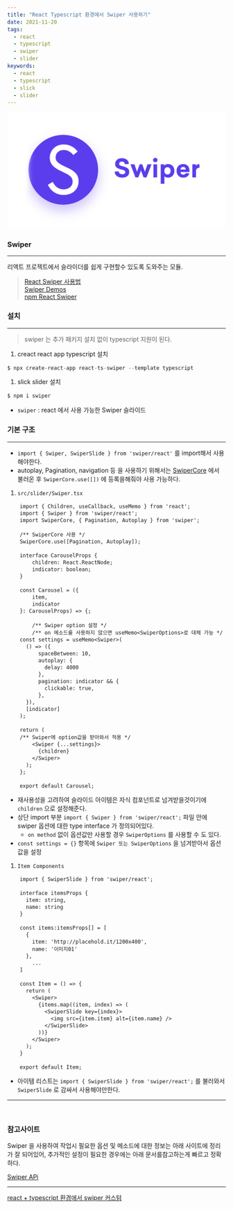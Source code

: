 ```yaml
---
title: "React Typescript 환경에서 Swiper 사용하기"
date: 2021-11-20
tags:
  - react
  - typescript
  - swiper
  - slider
keywords:
  - react
  - typescript
  - slick
  - slider
---
```

![React Typescript 환경에서 Swiper 사용하기](../images/2021/swiper.png)
### Swiper

---

리액트 프로젝트에서 슬라이더를 쉽게 구현할수 있도록 도와주는 모듈.

> [React Swiper 사용법](https://swiperjs.com/react)<br/> 
> [Swiper Demos](https://swiperjs.com/demos)<br/>
> [npm React Swiper](https://www.npmjs.com/package/swiper)

### 설치

---

> swiper 는 추가 패키지 설치 없이 typescript 지원이 된다.

1. creact react app typescript 설치

```jsx
$ npx create-react-app react-ts-swiper --template typescript
```

1. slick slider 설치

```jsx
$ npm i swiper
```

- `swiper`  : react 에서 사용 가능한 Swiper 슬라이드

### 기본 구조

---

- `import { Swiper, SwiperSlide } from 'swiper/react'` 를 import해서 사용 해야한다.
- autoplay, Pagination, navigation 등 을 사용하기 위해서는 [SwiperCore](https://swiperjs.com/swiper-api#custom-build) 에서 불러온 후 `SwiperCore.use([])` 에 등록을해줘야 사용 가능하다.

1. `src/slider/Swiper.tsx` 
    
```tsx
    import { Children, useCallback, useMemo } from 'react';
    import { Swiper } from 'swiper/react';
    import SwiperCore, { Pagination, Autoplay } from 'swiper';
    
    /** SwiperCore 사용 */
    SwiperCore.use([Pagination, Autoplay]);
    
    interface CarouselProps {
    	children: React.ReactNode;
    	indicator: boolean;
    }
    
    const Carousel = ({
    	item,
    	indicator
    }: CarouselProps) => {;
    
    	/** Swiper option 설정 */
    	/** on 메소드를 사용하지 않으면 useMemo<SwiperOptions>로 대체 가능 */
    const settings = useMemo<Swiper>(
      () => ({
          spaceBetween: 10,
          autoplay: {
            delay: 4000
          },
          pagination: indicator && {
            clickable: true,
          },
      }),
      [indicator]
    );
    
    return (
   	/** Swiper에 option값을 받아와서 적용 */
        <Swiper {...settings}>
          {children}
        </Swiper>
      );
    };
    
    export default Carousel;
```
    
- 재사용성을 고려하여 슬라이드 아이템은 자식 컴포넌트로 넘겨받을것이기에 `children` 으로 설정해준다.
- 상단 import 부분 `import { Swiper } from 'swiper/react';` 파일 안에 swiper 옵션에 대한 type interface 가 정의되어있다.
    - `on method` 없이 옵션값만 사용할 경우 `SwiperOptions` 를 사용할 수 도 있다.
- `const settings = {}` 항목에 `Swiper 또는 SwiperOptions` 을 넘겨받아서 옵션값을 설정

1.  `Item Components`
    
```tsx
    import { SwiperSlide } from 'swiper/react';
    
    interface itemsProps {
      item: string,
      name: string
    }
    
    const items:itemsProps[] = [
      {
        item: 'http://placehold.it/1200x400',
        name: '이미지01'
      },
    	...   
    ]
    
    const Item = () => {
      return (
        <Swiper>
          {items.map((item, index) => (
            <SwiperSlide key={index}>
              <img src={item.item} alt={item.name} />
            </SwiperSlide>
          ))}
        </Swiper>
      );
    }
    
    export default Item;
```    
- 아이템 리스트는 `import { SwiperSlide } from 'swiper/react';` 를 불러와서 `SwiperSlide` 로 감싸서 사용해야만한다.

---
<br/>

### 참고사이트

Swiper 을 사용하여 작업시 필요한 옵션 및 메소드에 대한 정보는 아래 사이트에 정리가 잘 되어있어, 추가적인 설정이 필요한 경우에는 아래 문서를참고하는게 빠르고 정확하다.

[Swiper APi](https://swiperjs.com/swiper-api)

---
[react + typescript 환경에서 swiper 커스텀](https://yesroad.dev/react-typescript-swiper-coustom/)